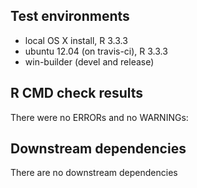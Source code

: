 ## Test environments
* local OS X install, R 3.3.3
* ubuntu 12.04 (on travis-ci), R 3.3.3
* win-builder (devel and release)

## R CMD check results
There were no ERRORs and no WARNINGs:

## Downstream dependencies
There are no downstream dependencies
